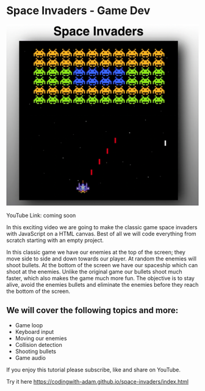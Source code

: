 # Space Invaders - Game Dev

![alt text](cover.png)

YouTube Link: coming soon

In this exciting video we are going to make the classic game space invaders with JavaScript on a HTML canvas. Best of all we will code everything from scratch starting with an empty project.

In this classic game we have our enemies at the top of the screen; they move side to side and down towards our player. At random the enemies will shoot bullets. At the bottom of the screen we have our spaceship which can shoot at the enemies. Unlike the original game our bullets shoot much faster, which also makes the game much more fun. The objective is to stay alive, avoid the enemies bullets and eliminate the enemies before they reach the bottom of the screen.

## We will cover the following topics and more:

- Game loop
- Keyboard input
- Moving our enemies
- Collision detection
- Shooting bullets
- Game audio

If you enjoy this tutorial please subscribe, like and share on YouTube.

Try it here
https://codingwith-adam.github.io/space-invaders/index.html
